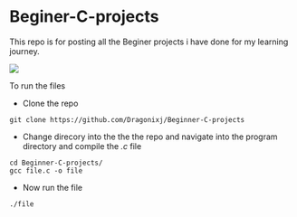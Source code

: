# Beginer-C-projects

This repo is for posting all the Beginer projects i have done for
my learning journey.

<img src="https://c.tenor.com/GfSX-u7VGM4AAAAC/coding.gif">

To run the files
- Clone the repo
```
git clone https://github.com/Dragonixj/Beginner-C-projects
```

- Change direcory into the the the repo and navigate into the program directory and compile the *.c* file

```
cd Beginner-C-projects/
gcc file.c -o file
```

- Now run the file
```
./file
```
